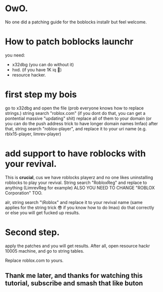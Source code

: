 # OwO.
No one did a patching guide for the boblocks installr but feel welcome.

# How to patch boblocks launchr
you need:
- x32dbg (you can do without it)
- hxd. (if you have 1K iq 🧠)
- resource hacker.

# first step my bois
go to x32dbg and open the file
(prob everyone knows how to replace strings.)
string search "roblox.com" (if you dont do that, you can get a pontential massive "updating" shit)
replace all of them to your domain (or you can do the push address trick to have longer domain names lmfao)
after that, string search "roblox-player", and replace it to your uri name (e.g. rblx15-player, limrev-player)

# add support to have roblocks with your revival.
This is **crucial**, cus we have roblocks playerz and no one likes uninstalling roblocks to play your revival.
String search "RobloxReg" and replace to anything (LimrevReg for example)
ALSO YOU NEED TO CHANGE "ROBLOX Corporation" TOO.

alr, string search "\Roblox" and replace it to your revival name (same applies for the string trick 😎 if you know how to do lmao)
do that correctly or else you will get fucked up results.

# Second step.
apply the patches and you will get results.
After all, open resource hackr 10005 machine, and go to string tables.

Replace roblox.com to yours.

## Thank me later, and thanks for watching this tutorial, subscribe and smash that like buton
